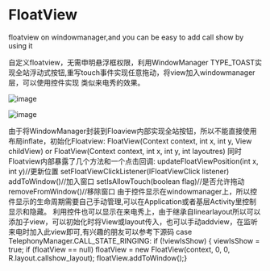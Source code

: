 # FloatView
floatview on windowmanager,and you can be easy to add call show by using it

 自定义floatview，无需申明悬浮框权限，利用WindowManager TYPE_TOAST实现全站浮动式按钮,重写touch事件实现任意拖动，将view加入windowmanager层，可以使用控件实现    类似来电秀的效果。


  ![image](https://github.com/AlexLiuSheng/FloatView/blob/master/z.gif)
  
  ![image](https://github.com/AlexLiuSheng/FloatView/blob/master/z3.gif)
  
  由于将WindowManager封装到Floaview内部实现全站按钮，所以不能直接使用布局inflate，初始化Floatview:
      FloatView(Context context, int x, int y, View childView)
      or
      FloatView(Context context, int x, int y, int layoutres)
  同时Floatview内部暴露了几个方法和一个点击回调:
      updateFloatViewPosition(int x, int y)//更新位置
      setFloatViewClickListener(IFloatViewClick listener)
      addToWindow()//加入窗口
      setIsAllowTouch(boolean flag)//是否允许拖动
      removeFromWindow()//移除窗口
  由于控件显示在windowmanager上，所以控件显示的生命周期需要自己手动管理,可以在Application或者基层Activity里控制显示和隐藏。
  利用控件也可以显示在来电秀上，由于继承自linearlayout所以可以添加子view，可以初始化时将View或layout传入，也可以手动addview，在监听来电时加入此view即可,有兴趣的朋友可以参考下源码
         case TelephonyManager.CALL_STATE_RINGING:
          if (!viewIsShow) {
          viewIsShow = true;
          if (floatView == null)
          floatView = new FloatView(context, 0, 0, R.layout.callshow_layout);
          floatView.addToWindow();}
   


